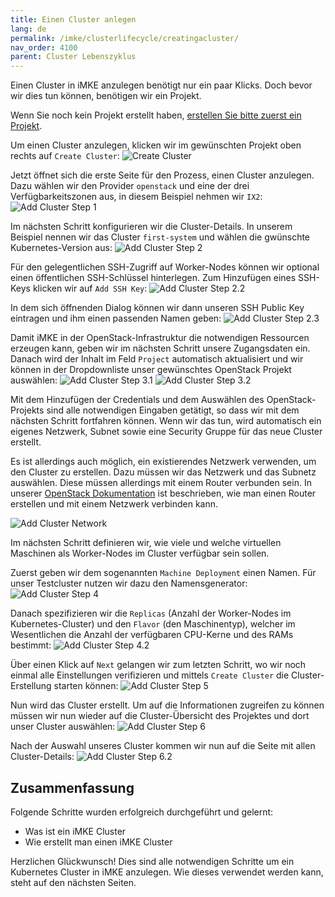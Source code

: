 ```yaml
---
title: Einen Cluster anlegen
lang: de
permalink: /imke/clusterlifecycle/creatingacluster/
nav_order: 4100
parent: Cluster Lebenszyklus
---
```

<!-- LTeX:  language=de-DE -->

Einen Cluster in iMKE anzulegen benötigt nur ein paar Klicks.
Doch bevor wir dies tun können, benötigen wir ein Projekt.

Wenn Sie noch kein Projekt erstellt haben, [erstellen Sie bitte zuerst ein Projekt](/imke/managingprojects/creatingaproject).

Um einen Cluster anzulegen, klicken wir im gewünschten Projekt oben rechts auf `Create Cluster`:
![Create Cluster](projectview_addcluster.png)

Jetzt öffnet sich die erste Seite für den Prozess, einen Cluster anzulegen.
Dazu wählen wir den Provider `openstack` und eine der drei Verfügbarkeitszonen aus, in diesem Beispiel
nehmen wir `IX2`:
![Add Cluster Step 1](add_step1.png)

Im nächsten Schritt konfigurieren wir die Cluster-Details. In unserem Beispiel nennen wir das Cluster `first-system` und
wählen die gwünschte Kubernetes-Version aus:
![Add Cluster Step 2](add_step2.png)

Für den gelegentlichen SSH-Zugriff auf Worker-Nodes können wir optional einen öffentlichen SSH-Schlüssel hinterlegen.
Zum Hinzufügen eines SSH-Keys klicken wir auf `Add SSH Key`:
![Add Cluster Step 2.2](add_step2_2.png)

In dem sich öffnenden Dialog können wir dann unseren SSH Public Key eintragen
und ihm einen passenden Namen geben:
![Add Cluster Step 2.3](add_step2_3.png)

Damit iMKE in der OpenStack-Infrastruktur die notwendigen Ressourcen erzeugen kann,
geben wir im nächsten Schritt unsere Zugangsdaten ein. Danach wird der Inhalt im Feld `Project`
automatisch aktualisiert und wir können in der Dropdownliste unser gewünschtes OpenStack Projekt
auswählen:
![Add Cluster Step 3.1](add_step3.png)
![Add Cluster Step 3.2](add_step3_2.png)

Mit dem Hinzufügen der Credentials und dem Auswählen des OpenStack-Projekts sind alle
notwendigen Eingaben getätigt, so dass wir mit dem nächsten Schritt fortfahren können. Wenn wir das tun,
wird automatisch ein eigenes Netzwerk, Subnet sowie eine Security Gruppe für das neue Cluster erstellt.

Es ist allerdings auch möglich, ein existierendes Netzwerk verwenden, um den Cluster zu erstellen.
Dazu müssen wir das Netzwerk und das Subnetz auswählen. Diese müssen allerdings mit einem Router verbunden sein.
In unserer [OpenStack Dokumentation](/optimist/guided_tour/step10/) ist beschrieben, wie man einen Router erstellen
und mit einem Netzwerk verbinden kann.

![Add Cluster Network](create-cluster-network-exist.png)

Im nächsten Schritt definieren wir, wie viele und welche virtuellen Maschinen als Worker-Nodes im Cluster verfügbar
sein sollen.

Zuerst geben wir dem sogenannten `Machine Deployment` einen Namen. Für unser Testcluster nutzen wir dazu den Namensgenerator:
![Add Cluster Step 4](add_step4.png)

Danach spezifizieren wir die `Replicas` (Anzahl der Worker-Nodes im Kubernetes-Cluster) und den `Flavor` (den Maschinentyp), welcher
im Wesentlichen die Anzahl der verfügbaren CPU-Kerne und des RAMs bestimmt:
![Add Cluster Step 4.2](add_step4_2.png)

Über einen Klick auf `Next` gelangen wir zum letzten Schritt, wo wir noch einmal alle Einstellungen verifizieren und mittels `Create Cluster`
die Cluster-Erstellung starten können:
![Add Cluster Step 5](add_step5.png)

Nun wird das Cluster erstellt. Um auf die Informationen zugreifen zu können müssen
wir nun wieder auf die Cluster-Übersicht des Projektes und dort unser Cluster auswählen:
![Add Cluster Step 6](add_step6.png)

Nach der Auswahl unseres Cluster kommen wir nun auf die Seite mit allen Cluster-Details:
![Add Cluster Step 6.2](add_step6_2.png)

## Zusammenfassung

Folgende Schritte wurden erfolgreich durchgeführt und gelernt:

* Was ist ein iMKE Cluster
* Wie erstellt man einen iMKE Cluster

Herzlichen Glückwunsch! Dies sind alle notwendigen Schritte um ein Kubernetes Cluster
in iMKE anzulegen. Wie dieses verwendet werden kann, steht auf den nächsten Seiten.
